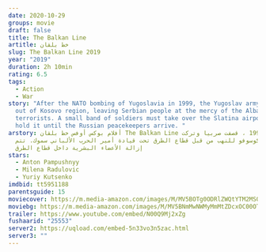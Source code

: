 ```yaml
---
date: 2020-10-29
groups: movie
draft: false
title: The Balkan Line
artitle: خط بلقان
slug: The Balkan Line 2019
year: "2019"
duration: 2h 10min
rating: 6.5
tags:
  - Action
  - War
story: "After the NATO bombing of Yugoslavia in 1999, the Yugoslav army pulls
  out of Kosovo region, leaving Serbian people at the mercy of the Albanian UCK
  terrorists. A small band of soldiers must take over the Slatina airport, and
  hold it until the Russian peacekeepers arrive. "
arstory: أفلام بوكس أوفس خط بلقان The Balkan Line في عام 1999 ، قصفت صربيا وتركت
  منطقة كوسوفو للنهب من قبل قطاع الطرق تحت قيادة أمير الحرب الألباني سموك. تتم
  إزالة الأعضاء البشرية داخل قطاع الطرق
stars:
  - Anton Pampushnyy
  - Milena Radulovic
  - Yuriy Kutsenko
imdbid: tt5951188
parentsguide: 15
moviecover: https://m.media-amazon.com/images/M/MV5BOTg0ODRlZWQtYTM2MS00YzQ5LTg1NzEtYTUxYmVjZGRiYTBmXkEyXkFqcGdeQXVyNjM5MDAyMzA@._V1_FMjpg_UY896_.jpg
moviebg: https://m.media-amazon.com/images/M/MV5BNmMwNWMyMmMtZDcxOC00OTI4LTk5MWYtYjU1MWJlMzgwMjQyXkEyXkFqcGdeQXVyNzI1NzMxNzM@._V1_FMjpg_UX998_.jpg
trailer: https://www.youtube.com/embed/N00Q9Mj2xZg
fushaarid: "25553"
server2: https://uqload.com/embed-5n33vo3n5zac.html
server3: ""
---
```


